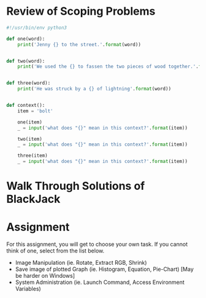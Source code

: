 # Review of Scoping Problems

```python
#!/usr/bin/env python3

def one(word):
    print('Jenny {} to the street.'.format(word))


def two(word):
    print('We used the {} to fassen the two pieces of wood together.'.format(word))


def three(word):
    print('He was struck by a {} of lightning'.format(word))


def context():
    item = 'bolt'

    one(item)
    _ = input('what does "{}" mean in this context?'.format(item))

    two(item)
    _ = input('what does "{}" mean in this context?'.format(item))

    three(item)
    _ = input('what does "{}" mean in this context?'.format(item))

```

# Walk Through Solutions of BlackJack

# Assignment
For this assignment, you will get to choose your own task. If you cannot think of one, select from the list below.
* Image Manipulation (ie. Rotate, Extract RGB, Shrink)
* Save image of plotted Graph (ie. Histogram, Equation, Pie-Chart) [May be harder on Windows]
* System Administration (ie. Launch Command, Access Environment Variables)
